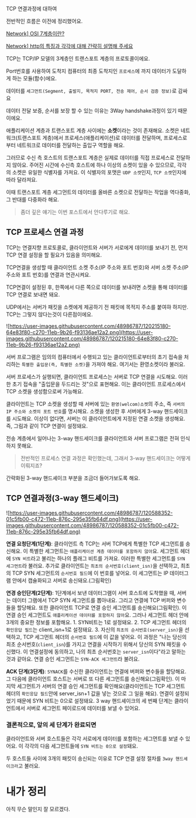 TCP 연결과정에 대하여





전반적인 흐름은 이전에 정리했어요.

[Network\] OSI 7계층이란?](https://livenow14.tistory.com/54?category=993618)

[Network\] http의 특징과 각각에 대해 간략히 설명해 주세요](https://livenow14.tistory.com/45?category=993618)



TCP는 TCP/IP 모델의 3계층인 트랜스포트 계층의 프로토콜이에요.

Port번호를 사용하여 도착지 컴퓨터의 최종 도착지인 `프로세스`에 까지 데이터가 도달하게 하는 모듈(함수)에요.

데이터를 `세그먼트(Segment, 출발지, 목적지 PORT, 전송 제어, 순서 검증 정보)`로 감싸요

데이터 전달 보증, 순서를 보장 할 수 있는 이유는 3Way handshake과정이 있기 때문이에요.



애플리케이션 계층과 트랜스포트 계층 사이에는 **소켓**이라는 것이 존재해요. 소켓은 네트워크(트랜스포트 게층)에서 프로세스(애플리케이션)로 데이터를 전달하며, 프로세스로부터 네트워크로 데이터를 전달하는 출입구 역할을 해요.

그러므로 수신 측 호스트의 트랜스포트 계층은 실제로 데이터를 직접 프로세스로 전달하지 않아요. 주어진 시간에 수신측 호스트에 하나 이상의 소켓이 있을 수 있으므로, 각각의 소켓은 유일한 식별자를 가져요. 이 식별자의 포맷은 `UDP 소캣`인지, `TCP 소캣`인지에 따라 달라져요.

이때 트랜스포트 계층 세그먼트의 데이터를 올바른 소켓으로 전달하는 작업을 역다중화, 그 반대를 다중화라 해요.

> 좀더 깊은 얘기는 이번 포스트에서 안다루기로 해요.



## TCP **프로세스 연결 과정**

TCP는 연결지향 프로토콜로, 클라이언트와 서버가 서로에게 데이터를 보내기 전, 먼저 TCP 연결 설정을 할 필요가 있음을 의미해요.

TCP연결을 생성할 때 클라이언트 소켓 주소(IP 주소와 포트 번호)와 서버 소켓 주소(IP 주소와 포트 번호)를 연결과 연관시켜요.

TCP연결이 설정된 후, 한쪽에서 다른 쪽으로 데이터를 보내려면 소켓을 통해 데이터를 TCP 연결로 보내면 돼요.

UDP에서는 서버가 패킷을 소켓에게 제공하기 전 패킷에 목적지 주소를 붙여햐 하지만. TCP는 그렇지 않다는것이 다른점이에요.

![https://user-images.githubusercontent.com/48986787/120215180-64e83f80-c270-11eb-9b26-f93136ae12a2.png](https://user-images.githubusercontent.com/48986787/120215180-64e83f80-c270-11eb-9b26-f93136ae12a2.png)

서버 프로그램은 임의의 컴퓨터에서 수행되고 있는 클라이언트로부터의 초기 접속을 처리하는 `특별한 출입문(즉, 특별한 소켓)`을 가져야 해요. 여기서는 환영소켓이라 불러요.

서버 프로세스가 실행되면, 클라이언트 프로세스는 서버로 TCP 연결을 시도해요. 이러한 초기 접속을 "출입문을 두드리는 것"으로 표현해요. 이는 클라이언트 프로세스에서 TCP 소켓을 생성함으로써 가능해요.

클라이언트는 TCP 소켓을 생성할 때 서버에 있는 `환영(welcom)소켓`의 주소, 즉 `서버의 IP 주소와 소켓의 포트 번호`를 명시해요. 소켓을 생성한 후 서버에게 3-way 핸드세이크를 시도해요. 이상이 없다면, 서버는 이 클라이언트에게 지정된 연결 소켓을 생성해요. 즉, 그림과 같이 TCP 연결이 설정돼요.

전송 계층에서 일어나는 3-way 핸드세이크를 클라이언트와 서버 프로그램은 전혀 인식하지 못해요.

> 전반적인 프로세스 연결 과정은 확인했는데, 그래서 3-way 핸드세이크는 어떻게 이뤄지죠?

간략화된 3-way 핸드셰이크 부분을 조금더 들어가보도록 해요.



## **TCP 연결과정(3-way 핸드셰이크)**

![https://user-images.githubusercontent.com/48986787/120588352-01c5fb00-c472-11eb-876c-295e35fb64df.png](https://user-images.githubusercontent.com/48986787/120588352-01c5fb00-c472-11eb-876c-295e35fb64df.png)

**연결 요청단계(1단계)**: 클라이언트 측 TCP는 서버 TCP에게 특별한 TCP 세그먼트를 송신해요. 이 특별한 세그먼트는 `애플리케이션 계층 데이터를 포함하지 않아`요. 세그먼트 헤더에 `SYN 비트`라고 불리는 하나의 플래그 비트를 가져요. 이러한 특별한 세그먼트를 `SYN 세그먼트`라 불러요.
추가로 클라이언트는 `최초의 순서번호(client_isn)`을 선택하고, 최초의 TCP SYN 세그먼트의 `순서번호 필드`에 이 번호를 넣어요. 이 세그먼트는 IP 데이터그램 안에서 캡슐화되고 서버로 송신돼요.(그림확인)

**연경 승인단계(2단계)**: 1단계에서 보낸 데이터그램이 서버 호스트에 도착했을 때, 서버는 데이터 그램에서 TCP SYN 세그먼트를 뽑아내요. 그리고 연결에 TCP 버퍼와 변수들을 할당해요. 또한 클라이언트 TCP로 연결 승인 세그먼트를 송신해요(그림확인).
이 연결 승인 세그먼트도 `애플리케이션 데이터를 포함하지 않아`요. 그러나 세그먼트 헤더 안에 3개의 중요한 정보를 포함해요. 1. SYN비트는 1로 설정돼요. 2. TCP 세그먼트 헤더의 `확인응답 필드`는 client_isn+1로 설정돼요. 3. 자신의 `최초의 순서번호(server_isn)`을 선택하고, TCP 세그먼트 헤더의 `순서번호 필드`에 이 값을 넣어요.
이 과정은 "나는 당신의 최초 순서번호(`client_isn`)를 가지고 연결을 시작하기 위해서 당신의 SYN 패킷을 수신했다. 이 연결설정에 동의하고, 나의 최초 순서번호는 `server_isn`이다"라고 말하는 것과 같아요.
연결 승인 세그먼트는 `SYN-ACK 세그먼트`라 불려요.

**ACK 단계(3단계)**: `SYNACK`를 수신한 클라이언트는 연결에 버퍼와 변수들을 할당해요. 그 다음에 클라이언트 호스트는 서버로 또 다른 세그먼트를 송신해요(그림확인).
이 마지막 세그먼트가 서버의 연결 승인 세그먼트를 확인해요(클라이언트는 TCP 세그먼트 헤더의 `확인응답 필드`안에 server_isn+1 값을 넣는 것으로 그 일을 해요). 연결이 설정되었기 때문에 SYN 비트는 0으로 설정돼요. 3 way 핸드셰이크의 세 번째 단계는 클라이언트에서 서버로 세그먼트 페이로드에 데이터를 보낼 수 있어요.

### 결론적으로, 앞의 세 단계가 완료되면

클라이언트와 서버 호스트들은 각각 서로에게 데이터를 포함하는 세그먼트를 보낼 수 있어요. 이 각각의 다음 세그먼트들에 `SYN 비트는 0으로 설정`돼요.

두 호스트들 사이에 3개의 패킷이 송신되는 이유로 TCP 연결 설정 절차를 `3way 핸드셰이크라`고 불러요.





# 내가 정리

아직 무슨 말인지 잘 모르겠다. 